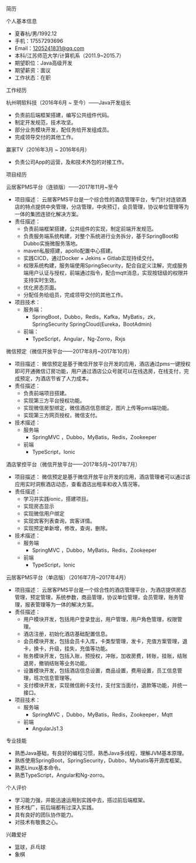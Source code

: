 简历

个人基本信息

- 夏春杭/男/1992.12
- 手机：17557293696
- Email：1205241831@qq.com
- 本科/江苏师范大学/计算机系（2011.9~2015.7）
- 期望职位：Java高级开发
- 期望薪资：面议
- 工作状态：在职

工作经历

杭州明软科技（2016年6月 ~ 至今）——Java开发组长

- 负责前后端框架搭建，编写公共组件代码。
- 制定开发规范，技术攻坚。
- 部分业务模块开发，配任务给开发组成员。
- 完成领导交付的其他工作。

赢家TV（2016年3月 ~ 2016年6月）

- 负责公司App的运营，及和技术外包的对接工作。

项目经历

云居客PMS平台（连锁版）——2017年11月~至今

- 项目描述：
  云居客PMS平台是一个综合性的酒店管理平台，专门针对连锁酒店的特点提供中央管理，分店管理，中央预订，会员管理，协议单位管理等为一体的集团连锁化解决方案。
- 责任描述：
  - 负责前端框架搭建，公共组件的实现，制定前端开发规范。
  - 负责服务端系统构建，对整个系统进行业务拆分，基于SpringBoot和Dubbo实施微服务落地。
  - maven私服搭建，apollo配置中心搭建。
  - 实践CICD，通过Docker + Jekins + Gitlab实现持续交付。
  - 权限系统构建，服务端使用SpringSecurity，配合自定义注解，完成服务端用户认证与授权，前端通过指令，配合mqtt消息，实现按钮级的权限并支持实时生效。
  - 优化房态页面。
  - 分配任务给组员，完成领导交付的其他工作。
- 项目技术：
  - 服务端：
    - SpringBoot，Dubbo，Redis，Kafka，MyBatis，zk，SpringSecurity
      SpringCloud(Eureka，BootAdmin)
  - 前端：
    - TypeScript，Angular，Ng-Zorro，Rxjs

微信预定（微信开放平台——2017年8月~2017年10月）

- 项目描述：
  微信预定是基于微信开放平台开发的应用，酒店通过pms一键授权即可开通微信订房功能，用户通过酒店公众号就可以在线选房，在线支付，完成预定，为酒店节省了人力成本。
- 责任描述：
  - 负责前端项目搭建。
  - 实现第三方平台授权功能。
  - 实现微信房型绑定，微信酒店信息绑定，图片上传等pms端功能。
  - 实现第三方网页授权，微信支付。
- 技术描述：
  - 服务端
    - SpringMVC ，Dubbo，MyBatis，Redis，Zookeeper
  - 前端
    - TypeScript，Ionic

酒店掌控平台（微信开放平台——2017年5月~2017年7月）

- 项目描述：
  微信预定是基于微信开放平台开发的应用，酒店管理者可以通过该应用实时洞察酒店动态，查看酒店出租率和收入情况等。
- 责任描述：
  - 学习并实践ionic，搭建项目。
  - 实现房态显示
  - 实现微信用户绑定
  - 实现宾客列表查询，宾客详情。
  - 实现预定单新增，修改，查询，删除。
- 技术描述：
  - 服务端
    - SpringMVC ，Dubbo，MyBatis，Redis，Zookeeper
  - 前端
    - TypeScript，Ionic

云居客PMS平台（单店版）（2016年7月~2017年4月）

- 项目描述：
  云居客PMS平台是一个综合性的酒店管理平台，为酒店提供房态管理，预定管理，系统参数，商品管理，协议单位管理，会员管理，账务管理，报表管理等为一体的解决方案。
- 责任描述：
  - 用户模块开发，包括用户登录登出，用户管理，用户角色管理，权限管理。
  - 酒店注册，初始化酒店基础配置信息。
  - 会员模块开发，包括会员卡入库，卡类型管理，发卡，充值方案管理，退卡，换卡，升级，挂失，充值等功能。
  - 账务模块开发，包括入账，预授权，冲账，加收房费，转账，挂账，结账退房，撤销结账等业务功能。
  - 设置模块开发，包括酒店信息设置，商品设置，费用设置，员工信息管理，班次信息管理等。
  - 支付模块开发，实现微信刷卡支付，支付宝当面付，退款等功能，并统一接口。
- 项目技术：
  - 服务端
    - SpringMVC ，Dubbo，MyBatis，Redis，Zookeeper，Mqtt
  - 前端
    - AngularJs1.3

专业技能

- 熟悉Java基础，有良好的编程习惯，熟悉Java多线程，理解JVM基本原理。
- 熟练使用SpringBoot，SpringSecurity，Dubbo，Mybatis等开源库框架。
- 熟悉Linux基本命令。
- 熟悉TypeScript，Angular和Ng-zorro。

个人评价

- 学习能力强，并能迅速运用到实践中去，搭过前后端框架。
- 技术栈广，前后端都有过深入实践。
- 具有良好的团队协作能力。
- 对技术有敬畏之心。

兴趣爱好

- 篮球，乒乓球
- 象棋
